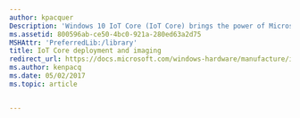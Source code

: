 ```yaml
---
author: kpacquer
Description: 'Windows 10 IoT Core (IoT Core) brings the power of Microsoft Windows together with breadth of the Internet of Things. Developers can now build and provision their own custom Windows 10 images for the IoT Core devices in their ecosystem.'
ms.assetid: 800596ab-ce50-4bc0-921a-280ed63a2d75
MSHAttr: 'PreferredLib:/library'
title: IoT Core deployment and imaging
redirect_url: https://docs.microsoft.com/windows-hardware/manufacture/iot/iot-core-manufacturing-guide
ms.author: kenpacq
ms.date: 05/02/2017
ms.topic: article


---
```

